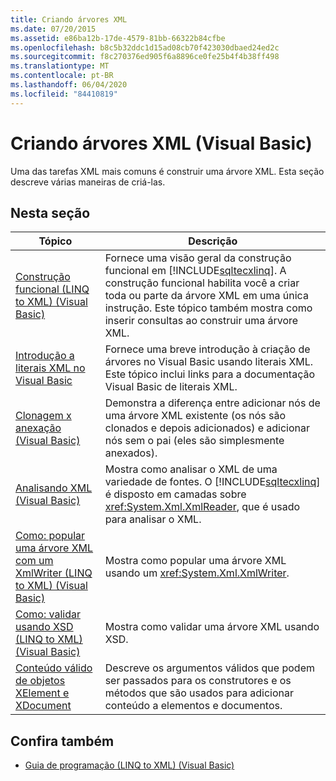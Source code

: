 ```yaml
---
title: Criando árvores XML
ms.date: 07/20/2015
ms.assetid: e86ba12b-17de-4579-81bb-66322b84cfbe
ms.openlocfilehash: b8c5b32ddc1d15ad08cb70f423030dbaed24ed2c
ms.sourcegitcommit: f8c270376ed905f6a8896ce0fe25b4f4b38ff498
ms.translationtype: MT
ms.contentlocale: pt-BR
ms.lasthandoff: 06/04/2020
ms.locfileid: "84410819"
---
```

# <a name="creating-xml-trees-visual-basic"></a>Criando árvores XML (Visual Basic)
Uma das tarefas XML mais comuns é construir uma árvore XML. Esta seção descreve várias maneiras de criá-las.  
  
## <a name="in-this-section"></a>Nesta seção  
  
|Tópico|Descrição|  
|-----------|-----------------|  
|[Construção funcional (LINQ to XML) (Visual Basic)](functional-construction-linq-to-xml.md)|Fornece uma visão geral da construção funcional em [!INCLUDE[sqltecxlinq](~/includes/sqltecxlinq-md.md)]. A construção funcional habilita você a criar toda ou parte da árvore XML em uma única instrução. Este tópico também mostra como inserir consultas ao construir uma árvore XML.|  
|[Introdução a literais XML no Visual Basic](introduction-to-xml-literals.md)|Fornece uma breve introdução à criação de árvores no Visual Basic usando literais XML. Este tópico inclui links para a documentação Visual Basic de literais XML.|  
|[Clonagem x anexação (Visual Basic)](cloning-vs-attaching.md)|Demonstra a diferença entre adicionar nós de uma árvore XML existente (os nós são clonados e depois adicionados) e adicionar nós sem o pai (eles são simplesmente anexados).|  
|[Analisando XML (Visual Basic)](parsing-xml.md)|Mostra como analisar o XML de uma variedade de fontes. O [!INCLUDE[sqltecxlinq](~/includes/sqltecxlinq-md.md)] é disposto em camadas sobre <xref:System.Xml.XmlReader>, que é usado para analisar o XML.|  
|[Como: popular uma árvore XML com um XmlWriter (LINQ to XML) (Visual Basic)](how-to-populate-an-xml-tree-with-an-xmlwriter-linq-to-xml.md)|Mostra como popular uma árvore XML usando um <xref:System.Xml.XmlWriter>.|  
|[Como: validar usando XSD (LINQ to XML) (Visual Basic)](how-to-validate-using-xsd-linq-to-xml.md)|Mostra como validar uma árvore XML usando XSD.|  
|[Conteúdo válido de objetos XElement e XDocument](valid-content-of-xelement-and-xdocument-objects.md)|Descreve os argumentos válidos que podem ser passados para os construtores e os métodos que são usados para adicionar conteúdo a elementos e documentos.|  
  
## <a name="see-also"></a>Confira também

- [Guia de programação (LINQ to XML) (Visual Basic)](programming-guide-linq-to-xml.md)
